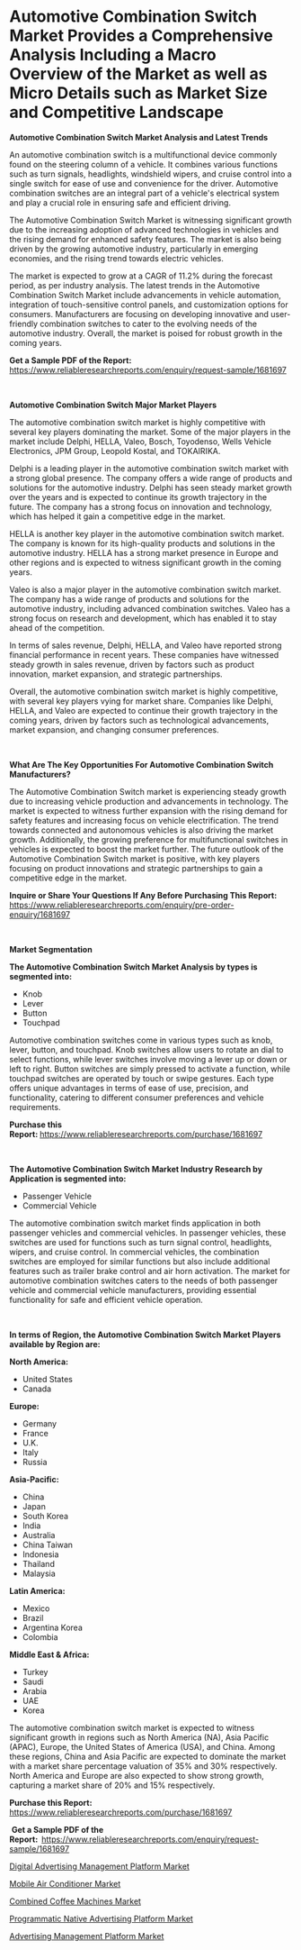 <p><h1>Automotive Combination Switch Market Provides a Comprehensive Analysis Including a Macro Overview of the Market as well as Micro Details such as Market Size and Competitive Landscape</h1></p><p><strong>Automotive Combination Switch Market Analysis and Latest Trends</strong></p>
<p><p>An automotive combination switch is a multifunctional device commonly found on the steering column of a vehicle. It combines various functions such as turn signals, headlights, windshield wipers, and cruise control into a single switch for ease of use and convenience for the driver. Automotive combination switches are an integral part of a vehicle's electrical system and play a crucial role in ensuring safe and efficient driving.</p><p>The Automotive Combination Switch Market is witnessing significant growth due to the increasing adoption of advanced technologies in vehicles and the rising demand for enhanced safety features. The market is also being driven by the growing automotive industry, particularly in emerging economies, and the rising trend towards electric vehicles.</p><p>The market is expected to grow at a CAGR of 11.2% during the forecast period, as per industry analysis. The latest trends in the Automotive Combination Switch Market include advancements in vehicle automation, integration of touch-sensitive control panels, and customization options for consumers. Manufacturers are focusing on developing innovative and user-friendly combination switches to cater to the evolving needs of the automotive industry. Overall, the market is poised for robust growth in the coming years.</p></p>
<p><strong>Get a Sample PDF of the Report:&nbsp;</strong> <a href="https://www.reliableresearchreports.com/enquiry/request-sample/1681697">https://www.reliableresearchreports.com/enquiry/request-sample/1681697</a></p>
<p>&nbsp;</p>
<p><strong>Automotive Combination Switch Major Market Players</strong></p>
<p><p>The automotive combination switch market is highly competitive with several key players dominating the market. Some of the major players in the market include Delphi, HELLA, Valeo, Bosch, Toyodenso, Wells Vehicle Electronics, JPM Group, Leopold Kostal, and TOKAIRIKA.</p><p>Delphi is a leading player in the automotive combination switch market with a strong global presence. The company offers a wide range of products and solutions for the automotive industry. Delphi has seen steady market growth over the years and is expected to continue its growth trajectory in the future. The company has a strong focus on innovation and technology, which has helped it gain a competitive edge in the market.</p><p>HELLA is another key player in the automotive combination switch market. The company is known for its high-quality products and solutions in the automotive industry. HELLA has a strong market presence in Europe and other regions and is expected to witness significant growth in the coming years.</p><p>Valeo is also a major player in the automotive combination switch market. The company has a wide range of products and solutions for the automotive industry, including advanced combination switches. Valeo has a strong focus on research and development, which has enabled it to stay ahead of the competition.</p><p>In terms of sales revenue, Delphi, HELLA, and Valeo have reported strong financial performance in recent years. These companies have witnessed steady growth in sales revenue, driven by factors such as product innovation, market expansion, and strategic partnerships.</p><p>Overall, the automotive combination switch market is highly competitive, with several key players vying for market share. Companies like Delphi, HELLA, and Valeo are expected to continue their growth trajectory in the coming years, driven by factors such as technological advancements, market expansion, and changing consumer preferences.</p></p>
<p>&nbsp;</p>
<p><strong>What Are The Key Opportunities For Automotive Combination Switch Manufacturers?</strong></p>
<p><p>The Automotive Combination Switch market is experiencing steady growth due to increasing vehicle production and advancements in technology. The market is expected to witness further expansion with the rising demand for safety features and increasing focus on vehicle electrification. The trend towards connected and autonomous vehicles is also driving the market growth. Additionally, the growing preference for multifunctional switches in vehicles is expected to boost the market further. The future outlook of the Automotive Combination Switch market is positive, with key players focusing on product innovations and strategic partnerships to gain a competitive edge in the market.</p></p>
<p><strong>Inquire or Share Your Questions If Any Before Purchasing This Report:</strong> <a href="https://www.reliableresearchreports.com/enquiry/pre-order-enquiry/1681697">https://www.reliableresearchreports.com/enquiry/pre-order-enquiry/1681697</a></p>
<p>&nbsp;</p>
<p><strong>Market Segmentation</strong></p>
<p><strong>The Automotive Combination Switch Market Analysis by types is segmented into:</strong></p>
<p><ul><li>Knob</li><li>Lever</li><li>Button</li><li>Touchpad</li></ul></p>
<p><p>Automotive combination switches come in various types such as knob, lever, button, and touchpad. Knob switches allow users to rotate an dial to select functions, while lever switches involve moving a lever up or down or left to right. Button switches are simply pressed to activate a function, while touchpad switches are operated by touch or swipe gestures. Each type offers unique advantages in terms of ease of use, precision, and functionality, catering to different consumer preferences and vehicle requirements.</p></p>
<p><strong>Purchase this Report:&nbsp;</strong><a href="https://www.reliableresearchreports.com/purchase/1681697">https://www.reliableresearchreports.com/purchase/1681697</a></p>
<p>&nbsp;</p>
<p><strong>The Automotive Combination Switch Market Industry Research by Application is segmented into:</strong></p>
<p><ul><li>Passenger Vehicle</li><li>Commercial Vehicle</li></ul></p>
<p><p>The automotive combination switch market finds application in both passenger vehicles and commercial vehicles. In passenger vehicles, these switches are used for functions such as turn signal control, headlights, wipers, and cruise control. In commercial vehicles, the combination switches are employed for similar functions but also include additional features such as trailer brake control and air horn activation. The market for automotive combination switches caters to the needs of both passenger vehicle and commercial vehicle manufacturers, providing essential functionality for safe and efficient vehicle operation.</p></p>
<p>&nbsp;</p>
<p><strong>In terms of Region, the Automotive Combination Switch Market Players available by Region are:</strong></p>
<p>
    <p> <strong> North America: </strong>
        <ul>
            <li>United States</li>
            <li>Canada</li>
        </ul>
        </p> 
    <p> <strong> Europe: </strong>
        <ul>
            <li>Germany</li>
            <li>France</li>
            <li>U.K.</li>
            <li>Italy</li>
            <li>Russia</li>
        </ul>
        </p> 
    <p> <strong> Asia-Pacific: </strong>
        <ul>
            <li>China</li>
            <li>Japan</li>
            <li>South Korea</li>
            <li>India</li>
            <li>Australia</li>
            <li>China Taiwan</li>
            <li>Indonesia</li>
            <li>Thailand</li>
            <li>Malaysia</li>
        </ul>
        </p> 
    <p> <strong> Latin America: </strong>
        <ul>
            <li>Mexico</li>
            <li>Brazil</li>
            <li>Argentina Korea</li>
            <li>Colombia</li>
        </ul>
        </p> 
    <p> <strong> Middle East & Africa: </strong>
        <ul>
            <li>Turkey</li>
            <li>Saudi</li>
            <li>Arabia</li>
            <li>UAE</li>
            <li>Korea</li>
        </ul>
    </p>
    </p>
<p><p>The automotive combination switch market is expected to witness significant growth in regions such as North America (NA), Asia Pacific (APAC), Europe, the United States of America (USA), and China. Among these regions, China and Asia Pacific are expected to dominate the market with a market share percentage valuation of 35% and 30% respectively. North America and Europe are also expected to show strong growth, capturing a market share of 20% and 15% respectively.</p></p>
<p><strong>Purchase this Report: </strong><a href="https://www.reliableresearchreports.com/purchase/1681697">https://www.reliableresearchreports.com/purchase/1681697</a></p>
<p>&nbsp;<strong>Get a Sample PDF of the Report:&nbsp;&nbsp;</strong><a href="https://www.reliableresearchreports.com/enquiry/request-sample/1681697">https://www.reliableresearchreports.com/enquiry/request-sample/1681697</a></p>
<p><strong></strong></p>
<p><p><a href="https://medium.com/@isomgleason/digital-advertising-management-platform-market-size-market-outlook-and-market-forecast-2024-to-f39e877191b1">Digital Advertising Management Platform Market</a></p><p><a href="https://github.com/johnbach50/Market-Research-Report-List-2/blob/main/mobile-air-conditioner-market.md">Mobile Air Conditioner Market</a></p><p><a href="https://github.com/lylyparadise/Market-Research-Report-List-2/blob/main/combined-coffee-machines-market.md">Combined Coffee Machines Market</a></p><p><a href="https://medium.com/@isomgleason/programmatic-native-advertising-platform-market-size-and-market-trends-complete-industry-overview-04136d5364b5">Programmatic Native Advertising Platform Market</a></p><p><a href="https://medium.com/@isomgleason/advertising-management-platform-market-outlook-industry-overview-and-forecast-2024-to-2031-2cafabd12890">Advertising Management Platform Market</a></p></p>